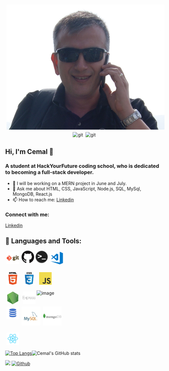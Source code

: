 <p align="center">
<img src="https://github.com/CmlSph/CmlSph/blob/master/Cemal_2.png" alt="git" height="400" style="vertical-align:top; margin:4px">
  <br/>
  <img src="https://user-images.githubusercontent.com/50744947/122562373-4a211380-d043-11eb-99bf-e183ef94c78e.png" alt="git" height="200" style="vertical-align:top; margin:4px"><img  src="https://user-images.githubusercontent.com/50744947/122562537-776dc180-d043-11eb-8505-d06057d9265e.png" alt="git" height="200" style="vertical-align:top; margin:4px">
  
<br/>


</p>

## Hi, I'm Cemal 👋
### A student at HackYourFuture coding school, who is dedicated to becoming a full-stack developer.

- 🔭 I will be working on a MERN project in June and July.
- 💬 Ask me about HTML, CSS, JavaScript, Node.js, SQL, MySql, MongoDB, React.js
- 📫 How to reach me: <a href="https://www.linkedin.com/in/cemal-sipahioglu/">Linkedin</a>

### Connect with me:
<a href="https://www.linkedin.com/in/cemal-sipahioglu/">Linkedin</a>

## 🧰 Languages and Tools:
<p align="left">
  <img src="https://raw.githubusercontent.com/github/explore/80688e429a7d4ef2fca1e82350fe8e3517d3494d/topics/git/git.png" alt="git" height="40" style="vertical-align:top; margin:4px">
  <img alt="GitHub" height="40px" src="https://raw.githubusercontent.com/github/explore/78df643247d429f6cc873026c0622819ad797942/topics/github/github.png" />
  <img alt="Terminal" height="40px" src="https://raw.githubusercontent.com/github/explore/80688e429a7d4ef2fca1e82350fe8e3517d3494d/topics/terminal/terminal.png" />
  <img src="https://raw.githubusercontent.com/github/explore/80688e429a7d4ef2fca1e82350fe8e3517d3494d/topics/visual-studio-code/visual-studio-code.png" alt="VS Code" height="40" style="vertical-align:top; margin:4px">
  <br/>
  <br/>
<img src="https://raw.githubusercontent.com/github/explore/80688e429a7d4ef2fca1e82350fe8e3517d3494d/topics/html/html.png" alt="HTML" height="40" style="vertical-align:top; margin:4px">
<img src="https://raw.githubusercontent.com/github/explore/80688e429a7d4ef2fca1e82350fe8e3517d3494d/topics/css/css.png" alt="CSS" height="40" style="vertical-align:top; margin:4px">
<img src="https://raw.githubusercontent.com/github/explore/80688e429a7d4ef2fca1e82350fe8e3517d3494d/topics/javascript/javascript.png" alt="Javascript" height="40" style="vertical-align:top; margin:4px">

  <img src="https://raw.githubusercontent.com/github/explore/80688e429a7d4ef2fca1e82350fe8e3517d3494d/topics/nodejs/nodejs.png" alt="Node.js" height="40" style="vertical-align:top; margin:4px"> <img src="https://raw.githubusercontent.com/github/explore/80688e429a7d4ef2fca1e82350fe8e3517d3494d/topics/express/express.png" alt="Express" height="40" style="vertical-align:top; margin:4px">![image](https://user-images.githubusercontent.com/50744947/122559489-b1d55f80-d03f-11eb-820d-520cd21f2be9.png)
  <br/>
  <img src="https://raw.githubusercontent.com/github/explore/80688e429a7d4ef2fca1e82350fe8e3517d3494d/topics/sql/sql.png" alt="SQL" height="40" style="vertical-align:top; margin:4px"><img src="https://raw.githubusercontent.com/github/explore/80688e429a7d4ef2fca1e82350fe8e3517d3494d/topics/mysql/mysql.png" alt="MySql" height="60" style="vertical-align:top; margin:4px"><img src="https://raw.githubusercontent.com/github/explore/80688e429a7d4ef2fca1e82350fe8e3517d3494d/topics/mongodb/mongodb.png" alt="MongoDB" height="60" style="vertical-align:top; margin:4px">
  
  <img src="https://raw.githubusercontent.com/github/explore/80688e429a7d4ef2fca1e82350fe8e3517d3494d/topics/react/react.png" alt="React" height="40" style="vertical-align:top; margin:4px">
</p>

[![Top Langs](https://github-readme-stats.vercel.app/api/top-langs/?username=CmlSph&hide=handlebars,shell&show_icons=true&theme=radical)](https://github.com/CmlSph/github-readme-stats)![Cemal's GitHub stats](https://github-readme-stats.vercel.app/api?username=CmlSph&show_icons=true&theme=radical)

![](https://visitor-badge.laobi.icu/badge?page_id=CmlSph.CmlSph) [![Github](https://img.shields.io/github/followers/CmlSph?label=Follow&style=social)](https://github.com/CmlSph)



<!--
**CmlSph/CmlSph** is a ✨ _special_ ✨ repository because its `README.md` (this file) appears on your GitHub profile.

Here are some ideas to get you started:

- 🔭 I’m currently working on a full-stack project
- 🌱 I’m currently learning ...
- 👯 I’m looking to collaborate on ...
- 🤔 I’m looking for help with ...
- 💬 Ask me about ...
- 📫 How to reach me: ...
- 😄 Pronouns: ...
- ⚡ Fun fact: ...
-->
